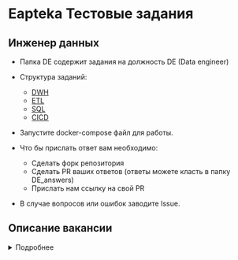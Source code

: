 # Eapteka Тестовые задания

## Инженер данных
- Папка DE содержит задания на должность DE (Data engineer)
- Структура заданий:
  - [DWH](DE/1.%20DWH.md)
  - [ETL](DE/2.%20ETL.md)
  - [SQL](DE/3.%20SQL.md)
  - [CICD ](DE/4.%20cicd.md)
- Запустите docker-compose файл для работы. 
- Что бы прислать ответ вам необходимо:
  -  Сделать форк репозитория
  - Сделать PR ваших ответов (ответы можете класть в папку DE_answers)
  - Прислать нам ссылку на свой PR


- В случае вопросов или ошибок заводите Issue.

## Описание вакансии
<details> 
  <summary>Подробнее</summary>
  Наша команда разрабатывает, эксплуатирует и расширяет инфраструктуру Data Lake/Data Driven BI, позволяя Компании принимать обоснованные аналитические и технологические решения для высоконагруженных технологических процессов. 
  Компания активно развивается в экосистеме Сбера. Вот почему мы ищем инженеров, которые помогут нашей фантастической команде быстро расти и достигать новых высот в области обработки данных.

  Наши технологии и необходимый опыт работы:

  - S3, Grafana, GitLab, Kafka.
  - Greenplum, Airflow, dbt, Datahub, (будет плюсом Elasticsearch, DataLens, Metabase).
  - Python на уровне middle+ или senior
  - k8s на уровне пользователя (будет преимуществом)


  Обязанности:
  - Управлять инфраструктурой обработки данных для аналитики и обслуживания пользователей.
  - Разрабатывать процессы и интерфейсы обработки данных, полученных из исходных источников продукта и API. Обработка событий из Kafka, YandexMarket и декомпозиции их в представление данных
  - Настройка, оптимизация, обновление и контроль качества данных.
  - Разработка гибкой и удобной архитектуры DWH для бизнес-аналитиков. Обеспечение стабильности и надежности работы DWH.
  - Полный цикл получения задания, обработки и формирование пользовательской документации по существующим и новым источникам данных. Качественная интеграция в существующие модели данных.
  - Разработка пайплайнов обработки данных как в batch режиме (PySpark), так и в потоке (Snowplow).
  - Оптимизация существующих пайплайнов. 
  - Разработка Feature Store для DS


  Квалификации:
  - Опыт работы в компаниях, активно использующих современный технологический стек. 
  - Специализация не менее 3 лет обработки высоконагруженных потоков данных  
</details>

